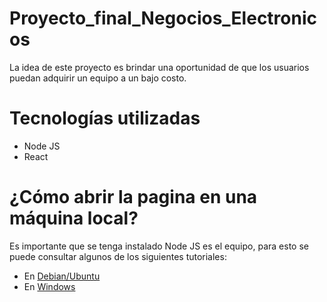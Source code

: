 # Proyecto_final_Negocios_Electronicos
La idea de este proyecto es brindar una oportunidad de que los usuarios puedan adquirir un equipo a un bajo costo.

# Tecnologías utilizadas
 * Node JS
 * React

# ¿Cómo abrir la pagina en una máquina local?
Es importante que se tenga instalado Node JS es el equipo, para esto se puede consultar algunos de los siguientes tutoriales:
 * En [Debian/Ubuntu](https://www.youtube.com/watch?v=lnAsHdb7D0I)
 * En [Windows](https://www.youtube.com/watch?v=czFj5zoI5uc)

